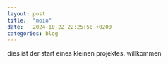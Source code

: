 ```yaml
---
layout: post
title:  "moin"
date:   2024-10-22 22:25:50 +0200
categories: blog
---
```

dies ist der start eines kleinen projektes. willkommen
